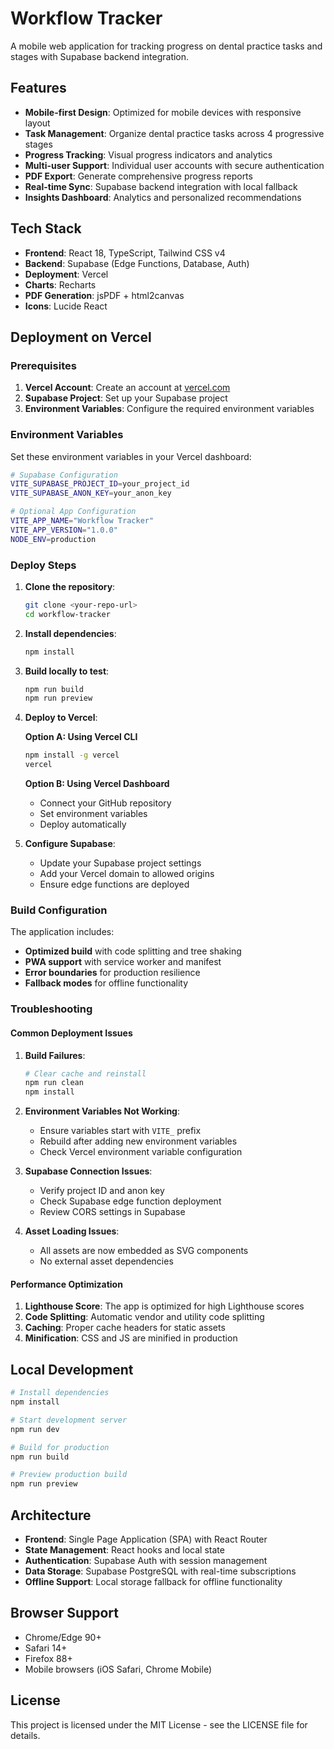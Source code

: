 # Workflow Tracker

A mobile web application for tracking progress on dental practice tasks and stages with Supabase backend integration.

## Features

- **Mobile-first Design**: Optimized for mobile devices with responsive layout
- **Task Management**: Organize dental practice tasks across 4 progressive stages
- **Progress Tracking**: Visual progress indicators and analytics
- **Multi-user Support**: Individual user accounts with secure authentication
- **PDF Export**: Generate comprehensive progress reports
- **Real-time Sync**: Supabase backend integration with local fallback
- **Insights Dashboard**: Analytics and personalized recommendations

## Tech Stack

- **Frontend**: React 18, TypeScript, Tailwind CSS v4
- **Backend**: Supabase (Edge Functions, Database, Auth)
- **Deployment**: Vercel
- **Charts**: Recharts
- **PDF Generation**: jsPDF + html2canvas
- **Icons**: Lucide React

## Deployment on Vercel

### Prerequisites

1. **Vercel Account**: Create an account at [vercel.com](https://vercel.com)
2. **Supabase Project**: Set up your Supabase project
3. **Environment Variables**: Configure the required environment variables

### Environment Variables

Set these environment variables in your Vercel dashboard:

```bash
# Supabase Configuration
VITE_SUPABASE_PROJECT_ID=your_project_id
VITE_SUPABASE_ANON_KEY=your_anon_key

# Optional App Configuration
VITE_APP_NAME="Workflow Tracker"
VITE_APP_VERSION="1.0.0"
NODE_ENV=production
```

### Deploy Steps

1. **Clone the repository**:
   ```bash
   git clone <your-repo-url>
   cd workflow-tracker
   ```

2. **Install dependencies**:
   ```bash
   npm install
   ```

3. **Build locally to test**:
   ```bash
   npm run build
   npm run preview
   ```

4. **Deploy to Vercel**:
   
   **Option A: Using Vercel CLI**
   ```bash
   npm install -g vercel
   vercel
   ```
   
   **Option B: Using Vercel Dashboard**
   - Connect your GitHub repository
   - Set environment variables
   - Deploy automatically

5. **Configure Supabase**:
   - Update your Supabase project settings
   - Add your Vercel domain to allowed origins
   - Ensure edge functions are deployed

### Build Configuration

The application includes:
- **Optimized build** with code splitting and tree shaking
- **PWA support** with service worker and manifest
- **Error boundaries** for production resilience
- **Fallback modes** for offline functionality

### Troubleshooting

#### Common Deployment Issues

1. **Build Failures**:
   ```bash
   # Clear cache and reinstall
   npm run clean
   npm install
   ```

2. **Environment Variables Not Working**:
   - Ensure variables start with `VITE_` prefix
   - Rebuild after adding new environment variables
   - Check Vercel environment variable configuration

3. **Supabase Connection Issues**:
   - Verify project ID and anon key
   - Check Supabase edge function deployment
   - Review CORS settings in Supabase

4. **Asset Loading Issues**:
   - All assets are now embedded as SVG components
   - No external asset dependencies

#### Performance Optimization

1. **Lighthouse Score**: The app is optimized for high Lighthouse scores
2. **Code Splitting**: Automatic vendor and utility code splitting
3. **Caching**: Proper cache headers for static assets
4. **Minification**: CSS and JS are minified in production

## Local Development

```bash
# Install dependencies
npm install

# Start development server
npm run dev

# Build for production
npm run build

# Preview production build
npm run preview
```

## Architecture

- **Frontend**: Single Page Application (SPA) with React Router
- **State Management**: React hooks and local state
- **Authentication**: Supabase Auth with session management
- **Data Storage**: Supabase PostgreSQL with real-time subscriptions
- **Offline Support**: Local storage fallback for offline functionality

## Browser Support

- Chrome/Edge 90+
- Safari 14+
- Firefox 88+
- Mobile browsers (iOS Safari, Chrome Mobile)

## License

This project is licensed under the MIT License - see the LICENSE file for details.